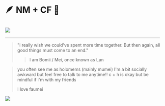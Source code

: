 # 🪶 NM + CF 🌿
![](https://media1.tenor.com/m/0zjRdcnUdekAAAAd/mumei-nanashi-mumei.gif)
-
<hr/>

> "I really wish we could've spent more time together. But then again, all good things must come to an end."
> 
>> I am Bomii / Mei, once known as Lan

> you often see me as holomems (mainly mumei)
> I'm a bit socially awkward but feel free to talk to me anytime!!
> c + h is okay but be mindful if I'm with my friends
> 
> I love faumei
>
![](https://files.catbox.moe/kd7ptd.webp)
